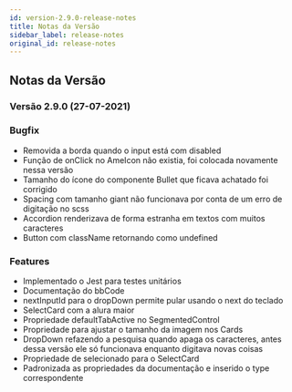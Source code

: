```yaml
---
id: version-2.9.0-release-notes
title: Notas da Versão
sidebar_label: release-notes
original_id: release-notes
---
```


## Notas da Versão

### Versão 2.9.0 (27-07-2021)

### Bugfix

- Removida a borda quando o input está com disabled
- Função de onClick no AmeIcon não existia, foi colocada novamente nessa versão
- Tamanho do ícone do componente Bullet que ficava achatado foi corrigido
- Spacing com tamanho giant não funcionava por conta de um erro de digitação no scss
- Accordion renderizava de forma estranha em textos com muitos caracteres
- Button com className retornando como undefined

### Features

- Implementado o Jest para testes unitários
- Documentação do bbCode
- nextInputId para o dropDown permite pular usando o next do teclado
- SelectCard com a alura maior
- Propriedade defaultTabActive no SegmentedControl
- Propriedade para ajustar o tamanho da imagem nos Cards
- DropDown refazendo a pesquisa quando apaga os caracteres, antes dessa versão ele só funcionava enquanto digitava novas coisas
- Propriedade de selecionado para o SelectCard
- Padronizada as propriedades da documentação e inserido o type correspondente
